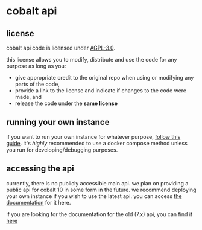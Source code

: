# cobalt api

## license
cobalt api code is licensed under [AGPL-3.0](LICENSE).

this license allows you to modify, distribute and use the code for any purpose
as long as you:
- give appropriate credit to the original repo when using or modifying any parts of the code,
- provide a link to the license and indicate if changes to the code were made, and
- release the code under the **same license**

## running your own instance
if you want to run your own instance for whatever purpose, [follow this guide](/docs/run-an-instance.md).
it's *highly* recommended to use a docker compose method unless you run for developing/debugging purposes.

## accessing the api
currently, there is no publicly accessible main api. we plan on providing a public api for
cobalt 10 in some form in the future. we recommend deploying your own instance if you wish
to use the latest api. you can access [the documentation](/docs/api.md) for it here.

if you are looking for the documentation for the old (7.x) api, you can find
it [here](https://github.com/imputnet/cobalt/blob/7/docs/api.md)